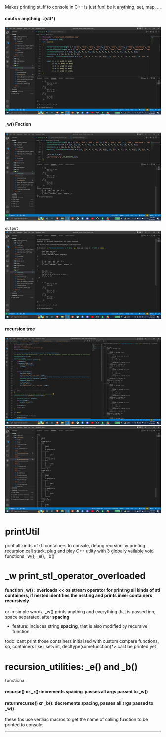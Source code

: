 Makes printing stuff to console in C++ is just fun! be it anything, set, map, ... 

#### cout<< anything...(stl*)
![cout<< anything...(stl*)](https://github.com/Shubhambawner/printUtil/blob/main/Screenshot%20(305).png)

#### _w() Fnction
![recursion](https://github.com/Shubhambawner/printUtil/blob/main/Screenshot%20(307).png)

`output`
![_w() Fnction](https://github.com/Shubhambawner/printUtil/blob/main/Screenshot%20(306).png)

#### recursion tree
![_e() and _b() Fnction](https://github.com/Shubhambawner/printUtil/blob/main/Screenshot%20(310).png)
![_e() and _b() Fnction](https://github.com/Shubhambawner/printUtil/blob/main/Screenshot%20(308).png)


# printUtil
print all kinds of stl containers to console, debug recrsion by printing recursion call stack, plug and play C++ utlity
with 3 globally vailable void functions _w(), _e(), _b()

# _w print_stl_operator_overloaded
#### function _w() : overloads << os stream operator for printing all kinds of stl containers, if nested identifies the nesting and prints inner containers recursively
or in simple words, _w() prints anything and everything that is passed inn, space separated, after **spacing**
* feature: includes string **spacing**, that is also modified by recursive function

todo: cant print those containers initialised with custom compare functions, 
so, containers like : set<int, decltype(somefunction)*> cant be printed yet


# recursion_utilities: _e() and _b()
functions:
#### recurse() or _r(): increments spacing, passes all args passed to _w()
#### returnrecurse() or _b(): decrements spacing, passes all args passed to _w()
these fns use verdiac macros to get the name of calling function to be printed to console.

----------------------------------------------------------------

